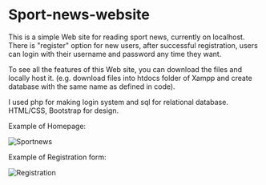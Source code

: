 # Sport-news-website

This is a simple Web site for reading sport news, currently on localhost. There is "register" option for new users, after successful registration, users can login with their username and password any time they want.

To see all the features of this Web site, you can download the files and locally host it. (e.g. download files into htdocs folder of Xampp and create database with the same name as defined in code).

I used php for making login system and sql for relational database. HTML/CSS, Bootstrap for design.

Example of Homepage:

![Sportnews](https://user-images.githubusercontent.com/101759097/191014274-dfd6d3c7-691c-4229-af4f-c80ac9da2a46.png)

Example of Registration form:

![Registration](https://user-images.githubusercontent.com/101759097/191014562-711188c1-4b1c-4b1b-93c3-8041b3a19b7f.png)

